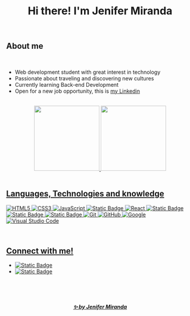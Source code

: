 <h1 align="center"><b>  Hi there! I'm Jenifer Miranda </b></h1>
<!--  -->

<br>

<h2><b>About me</b></h2>

<br>

- Web development student with great interest in technology
- Passionate about traveling and discovering new cultures
- Currently learning Back-end Development
- Open for a new job opportunity, this is [my Linkedin](https://www.linkedin.com/in/jeniferasm/)

<br>
<!-- GITHUB STATUS -->
<div id='lojc' align="center">
  <a href="https://github.com/jenifermiranda?tab=repositories">
  <img height="175em" src="https://github-readme-stats.vercel.app/api?username=jenifermiranda&show_icons=true&theme=shadow_red&include_all_commits=true"/>
  <img height="175em" src="https://github-readme-stats.vercel.app/api/top-langs/?username=jenifermiranda&layout=compact&theme=shadow_red"/> 
</div>
<br>

<h2><b>Languages, Technologies and knowledge</b></h2>

   ![HTML5](https://img.shields.io/badge/HTML5%20-%23E34F26.svg?style=for-the-badge&logo=html5&logoColor=white)
   ![CSS3](https://img.shields.io/badge/CSS%20-%231572B6.svg?style=for-the-badge&logo=css3&logoColor=white)
   ![JavaScript](https://img.shields.io/badge/JavaScript%20-%23F7DF1E.svg?style=for-the-badge&logo=javascript&logoColor=black)
   ![Static Badge](https://img.shields.io/badge/typescrypt-white?style=for-the-badge&logo=typescript&logoColor=white&labelColor=blue&color=blue)
   ![React](https://img.shields.io/badge/React-%2361DAFB?style=for-the-badge&logo=react&logoColor=black)
   ![Static Badge](https://img.shields.io/badge/node.js-white?style=for-the-badge&logo=nodedotjs&logoColor=white&labelColor=%23339933&color=%23339933)
   ![Static Badge](https://img.shields.io/badge/mysql-white?style=for-the-badge&logo=mysql&logoColor=white&labelColor=%234479A1&color=%234479A1)
   ![Static Badge](https://img.shields.io/badge/docker-white?style=for-the-badge&logo=docker&logoColor=white&labelColor=%232496ED&color=%232496ED)
   ![Git](https://img.shields.io/badge/git-%23F05033.svg?style=for-the-badge&logo=git&logoColor=white)
   ![GitHub](https://img.shields.io/badge/github-%23121011.svg?style=for-the-badge&logo=github&logoColor=white)
   ![Google](https://img.shields.io/badge/google-%234285F4.svg?style=for-the-badge&logo=google&logoColor=white)
   ![Visual Studio Code](https://img.shields.io/badge/Visual%20Studio%20Code-0078d7.svg?style=for-the-badge&logo=visual-studio-code&logoColor=white)

<br>
<h2><b>Connect with me!</b></h2>
<ul>
   <li>
      <a href="mailto:jnf.asm@gmail.com" target="_blank">
      <img alt="Static Badge" src="https://img.shields.io/badge/jnf.asm@gmail.com-%23EA4335?style=for-the-badge&logo=gmail&logoColor=white&link=jnf.asm%40gmail.com">
   </li>
   <li>
      <a href="https://www.linkedin.com/in/jeniferasm/" target="_blank">
      <img alt="Static Badge" src="https://img.shields.io/badge/Linkedin/jeniferasm-%230A66C2?style=for-the-badge&logo=linkedin&logoColor=white&link=https%3A%2F%2Fwww.linkedin.com%2Fin%2Fjeniferasm%2F">
   </li>
</ul>

<br><br>
##
<h5 align="center">✨ by Jenifer Miranda</h5>

